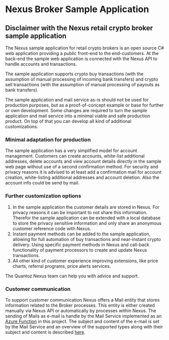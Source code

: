 # Nexus Broker Sample Application

## Disclaimer with the Nexus retail crypto broker sample application

The Nexus sample application for retail crypto brokers is an open source C# web application providing a public front-end to the end-customers. At the back-end the sample web application is connected with the Nexus API to handle accounts and transactions.

The sample application supports crypto buy transactions (with the assumption of manual processing of incoming bank transfers) and crypto sell transactions (with the assumption of manual processing of payouts as bank transfers).

The sample application and mail service as-is should not be used for production purposes, but as a proof-of-concept example or base for further or own development. Some changes are required to turn the sample application and mail service into a minimal viable and safe production product. On top of that you can develop all kind of additional customizations.

### Minimal adaptation for production
The sample application has a very simplified model for account management. Customers can create accounts, white-list additional addresses, delete accounts and view account details directly in the sample web page without use of a second confirmation method. For security and privacy reasons it is advised to at least add a confirmation mail for account creation, white-listing additional addresses and account deletion. Also the account info could be send by mail.

### Further customization options
1) In the sample application the customer details are stored in Nexus. For privacy reasons it can be important to not share this information. Therefor the sample application can be extended with a local database to store the privacy sensitive information and only share an anonymous customer reference code with Nexus.
2) Instant payment methods can be added to the sample application, allowing for full automation of buy transactions and near-instant crypto delivery. Using specific payment methods in Nexus and call-back functionality of payment processors to create and update Nexus transactions.
3) All other kind of customer experience improving extensions, like price charts, referral programs, price alerts services.

The Quantoz Nexus team can help you with advice and support.

### Customer communication
To support customer communication Nexus offers a Mail entity that stores information related to the Broker processes. This entity is either created manually via Nexus API or automatically by processes within Nexus. The sending of Mails as e-mail is handle by the Mail Service implemented as an [Azure Function](https://azure.microsoft.com/en-us/services/functions/?&ef_id=Cj0KCQjwqrb7BRDlARIsACwGad4pSj4Y3octbqqli5iLIAAlGZ5yBQpLnRs7j2vmvX4xwJuRfN25l28aArEOEALw_wcB:G:s&OCID=AID2100079_SEM_Cj0KCQjwqrb7BRDlARIsACwGad4pSj4Y3octbqqli5iLIAAlGZ5yBQpLnRs7j2vmvX4xwJuRfN25l28aArEOEALw_wcB:G:s) in this project. The subject and content of the e-mail is set by the Mail Service and an overview of the supported types along with their subject and content is described [here](/mail-examples.md).


